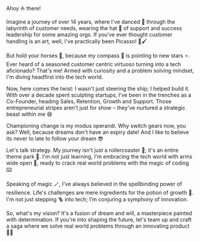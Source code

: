 Ahoy ⛵ there!

Imagine a journey of over 14 years, where I've danced 💃 through the labyrinth of customer needs, wearing the hat 🤠 of support and success leadership for some amazing orgs. If you've ever thought customer handling is an art, well, I've practically been Picasso! 🎨🖌️

But hold your horses 🐎, because my compass 🧭 is pointing to new stars ⭐. Ever heard of a seasoned customer centric virtuoso turning into a tech aficionado? That's me! Armed with curiosity and a problem solving mindset, I'm diving headfirst into the tech world.

Now, here comes the twist: I wasn't just steering the ship; I helped build it. With over a decade spent sculpting startups, I've been in the trenches as a Co-Founder, heading Sales, Retention, Growth and Support. Those entrepreneurial stripes aren't just for show – they've nurtured a strategic beast within me 😅

Championing change is my modus operandi. Why switch gears now, you ask? Well, because dreams don't have an expiry date! And I like to believe its never to late to follow your dream 😎

Let's talk strategy. My journey isn't just a rollercoaster 🎢; it's an entire theme park 🎪. I'm not just learning, I'm embracing the tech world with arms wide open 👐, ready to crack real world problems with the magic of coding ⌨️

Speaking of magic 🪄, I've always believed in the spellbinding power of resilience. Life's challenges are mere ingredients for the potion of growth 🚀. I'm not just stepping 🪜 into tech; I'm conjuring a symphony of innovation.

So, what's my vision? It's a fusion of dream and will, a masterpiece painted with determination. If you're into shaping the future, let's team up and craft a saga where we solve real world problems through an innovating product 👨‍💻
